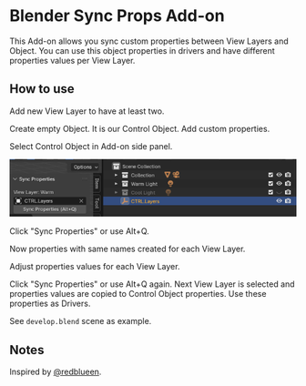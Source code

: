 # Blender Sync Props Add-on

This Add-on allows you sync custom properties between View Layers and Object.
You can use this object properties in drivers and have different properties values
per View Layer.

## How to use

Add new View Layer to have at least two.

Create empty Object. It is our Control Object. Add custom properties.

Select Control Object in Add-on side panel.

![Select Control Object](./images/panel1.png?raw=true "Select Control Object")

Click "Sync Properties" or use Alt+Q.

Now properties with same names created for each View Layer.

Adjust properties values for each View Layer.

Click "Sync Properties" or use Alt+Q again. 
Next View Layer is selected and properties values are copied to Control Object properties.
Use these properties as Drivers.

See ``develop.blend`` scene as example.

## Notes

Inspired by [@redblueen](https://www.youtube.com/@redblueen).
